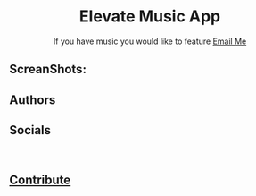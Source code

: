 <h1 align="center">Elevate Music App</h1>

<p align="center">If you have music you would like to feature <a href="mailto:ahmeddanial324@gmail.com">Email Me</a></p>

## ScreanShots:


## Authors


## Socials



<br>


## <a href="CONTRIBUTING.md">Contribute</a>

